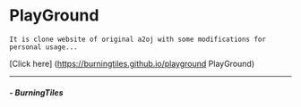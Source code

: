 # PlayGround

```
It is clone website of original a2oj with some modifications for personal usage...

```
[Click here] (https://burningtiles.github.io/playground PlayGround)

---
##### - BurningTiles
